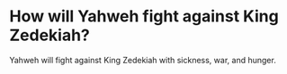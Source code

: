 # How will Yahweh fight against King Zedekiah?

Yahweh will fight against King Zedekiah with sickness, war, and hunger.
